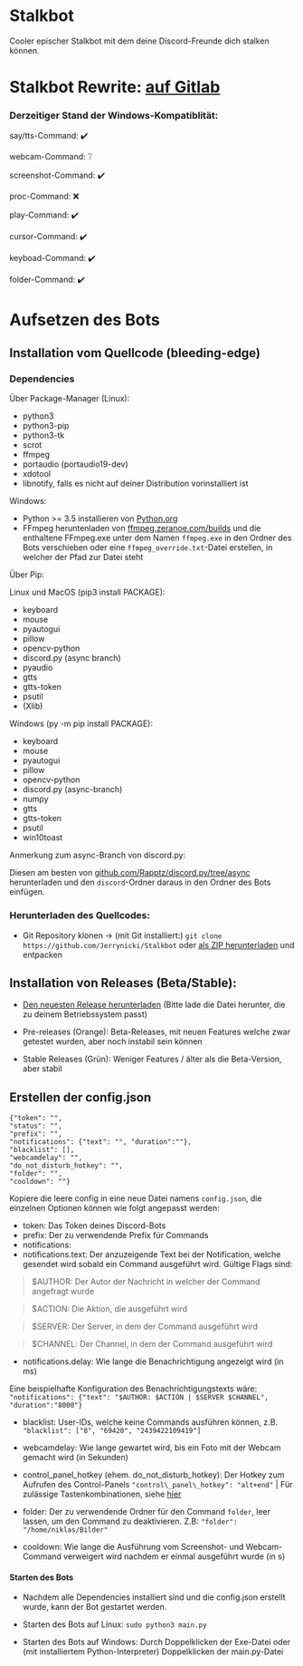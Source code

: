 # Stalkbot

Cooler epischer Stalkbot mit dem deine Discord-Freunde dich stalken können.

# Stalkbot Rewrite: [auf Gitlab](https://gitlab.com/Jerrynicki/stalkbot-rewrite)

### Derzeitiger Stand der Windows-Kompatiblität:

say/tts-Command: ✔️

webcam-Command: ❔

screenshot-Command: ✔️

proc-Command: ❌

play-Command: ✔️

cursor-Command: ✔️

keyboad-Command: ✔️

folder-Command: ✔️

# Aufsetzen des Bots

## Installation vom Quellcode (bleeding-edge)

### Dependencies

Über Package-Manager (Linux):
* python3
* python3-pip
* python3-tk
* scrot
* ffmpeg
* portaudio (portaudio19-dev)
* xdotool
* libnotify, falls es nicht auf deiner Distribution vorinstalliert ist

Windows:
* Python >= 3.5 installieren von [Python.org](https://python.org/downloads)
* FFmpeg heruntenladen von [ffmpeg.zeranoe.com/builds](https://ffmpeg.zeranoe.com/builds/) und die enthaltene FFmpeg.exe unter dem Namen `ffmpeg.exe` in den Ordner des Bots verschieben oder eine `ffmpeg_override.txt`-Datei erstellen, in welcher der Pfad zur Datei steht

Über Pip:

Linux und MacOS (pip3 install PACKAGE):

* keyboard
* mouse
* pyautogui
* pillow
* opencv-python
* discord.py (async branch)
* pyaudio
* gtts
* gtts-token
* psutil
* (Xlib)

Windows (py -m pip install PACKAGE):

* keyboard
* mouse
* pyautogui
* pillow
* opencv-python
* discord.py (async-branch)
* numpy
* gtts
* gtts-token
* psutil
* win10toast

Anmerkung zum async-Branch von discord.py:

Diesen am besten von [github.com/Rapptz/discord.py/tree/async](https://github.com/Rapptz/discord.py/tree/async) herunterladen und den `discord`-Ordner daraus in den Ordner des Bots einfügen.

### Herunterladen des Quellcodes:
* Git Repository klonen -> (mit Git installiert:) `git clone https://github.com/Jerrynicki/Stalkbot` oder [als ZIP herunterladen](https://github.com/Jerrynicki/Stalkbot/archive/master.zip) und entpacken

## Installation von Releases (Beta/Stable):
* [Den neuesten Release herunterladen](https://github.com/Jerrynicki/Stalkbot/releases) (Bitte lade die Datei herunter, die zu deinem Betriebssystem passt)

* Pre-releases (Orange): Beta-Releases, mit neuen Features welche zwar getestet wurden, aber noch instabil sein können
* Stable Releases (Grün): Weniger Features / älter als die Beta-Version, aber stabil

## Erstellen der config.json
```
{"token": "", 
"status": "",
"prefix": "",
"notifications": {"text": "", "duration":""},
"blacklist": [],
"webcamdelay": "",
"do_not_disturb_hotkey": "",
"folder": "",
"cooldown": ""}
```

Kopiere die leere config in eine neue Datei namens `config.json`, die einzelnen Optionen können wie folgt angepasst werden:
* token: Das Token deines Discord-Bots
* prefix: Der zu verwendende Prefix für Commands
* notifications:
* notifications.text: Der anzuzeigende Text bei der Notification, welche gesendet wird sobald ein Command ausgeführt wird. Gültige Flags sind:
> $AUTHOR: Der Autor der Nachricht in welcher der Command angefragt wurde

> $ACTION: Die Aktion, die ausgeführt wird

> $SERVER: Der Server, in dem der Command ausgeführt wird

> $CHANNEL: Der Channel, in dem der Command ausgeführt wird

* notifications.delay: Wie lange die Benachrichtigung angezeigt wird (in ms)

Eine beispielhafte Konfiguration des Benachrichtigungstexts wäre:
`"notifications": {"text": "$AUTHOR: $ACTION | $SERVER $CHANNEL", "duration":"8000"}`

* blacklist: User-IDs, welche keine Commands ausführen können, z.B.
`"blacklist": ["8", "69420", "2439422109419"]`

* webcamdelay: Wie lange gewartet wird, bis ein Foto mit der Webcam gemacht wird (in Sekunden)

* control\_panel\_hotkey (ehem. do\_not\_disturb\_hotkey): Der Hotkey zum Aufrufen des Control-Panels
`"control\_panel\_hotkey": "alt+end"` | Für zulässige Tastenkombinationen, siehe [hier](https://github.com/boppreh/keyboard#keyboard.all_modifiers)

* folder: Der zu verwendende Ordner für den Command `folder`, leer lassen, um den Command zu deaktivieren. Z.B: `"folder": "/home/niklas/Bilder"`

* cooldown: Wie lange die Ausführung vom Screenshot- und Webcam-Command verweigert wird nachdem er einmal ausgeführt wurde (in s)

#### Starten des Bots

* Nachdem alle Dependencies installiert sind und die config.json erstellt wurde, kann der Bot gestartet werden.

* Starten des Bots auf Linux: `sudo python3 main.py`

* Starten des Bots auf Windows: Durch Doppelklicken der Exe-Datei oder (mit installiertem Python-Interpreter) Doppelklicken der main.py-Datei
